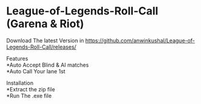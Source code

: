 # League-of-Legends-Roll-Call (Garena & Riot)

Download The latest Version in https://github.com/anwinkushal/League-of-Legends-Roll-Call/releases/         
         
  
Features  
*Auto Accept Blind & AI matches   
*Auto Call Your lane 1st 

Installation  
*Extract the zip file         
*Run The .exe file
    
